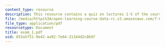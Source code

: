 ```yaml
---
content_type: resource
description: This resource contains a quiz on lectures 1-5 of the course.
file: /media/https%3A/open-learning-course-data-rc.s3.amazonaws.com/7-06-cell-biology-spring-2007/855a5f519e42aa927e6421344d2c8b9f_exam_1.pdf
file_type: application/pdf
resourcetype: Document
title: exam_1.pdf
uid: 855a5f51-9e42-aa92-7e64-21344d2c8b9f
---
```

